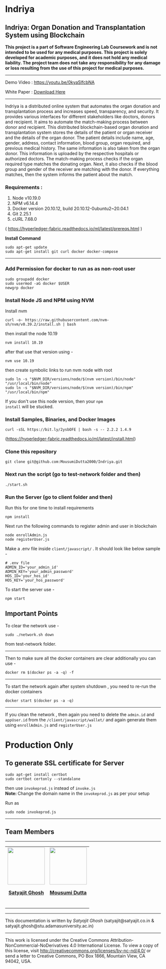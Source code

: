 # Indriya

## Indriya: Organ Donation and Transplantation System using Blockchain

<b> This project is a part of Software Engineering Lab Coursework and is not intended to be used for any medical purposes. This project is solely developed for academic purposes, and it does not hold any medical liability. The project team does not take any responsibility for any damage or loss resulting from the use of this project for medical purposes.</b>

<hr>

Demo Video : https://youtu.be/0kyaSlfcbNA

White Paper : <a href="https://github.com/MousumiDutta2000/Indriya/raw/main/Indriya-whitepaper.pdf">Download Here</a>
<hr>

Indriya is a distributed online system that automates the organ donation and transplantation process and
increases speed, transparency, and security. It provides various interfaces for different stakeholders like
doctors, donors and recipient. It aims to automate the match-making process between donor and recipient.
This distributed blockchain-based organ donation and transplantation system stores the details of the patient
or organ receiver and the details of the organ donor. The patient details include name, age, gender, address,
contact information, blood group, organ required, and previous medical history. The same information is
also taken from the organ donor. This information is uploaded by the respective hospitals or authorized
doctors. The match-making process checks if the organ required type matches the donating organ. Next, it
also checks if the blood group and gender of the receiver are matching with the donor. If everything matches,
then the system informs the patient about the match. 

### Requirements :
1. Node v10.19.0
2. NPM v6.14.4
3. Docker version 20.10.12, build 20.10.12-0ubuntu2~20.04.1
4. Git 2.25.1
5. cURL 7.68.0

( https://hyperledger-fabric.readthedocs.io/ml/latest/prereqs.html )

<b>Install Command</b>
```
sudo apt-get update
sudo apt-get install git curl docker docker-compose
```
<hr>

### Add Permission for docker to run as as non-root user

```
sudo groupadd docker
sudo usermod -aG docker $USER
newgrp docker
```

### Install Node JS and NPM using NVM

Install nvm
```
curl -o- https://raw.githubusercontent.com/nvm-sh/nvm/v0.39.2/install.sh | bash
```
then install the node 10.19

```
nvm install 10.19
```
after that use that version using -

```
nvm use 10.19
```

then create symbolic links to run nvm node with root

```
sudo ln -s "$NVM_DIR/versions/node/$(nvm version)/bin/node" "/usr/local/bin/node"
sudo ln -s "$NVM_DIR/versions/node/$(nvm version)/bin/npm" "/usr/local/bin/npm"
```


If you don't use this node version, then your <code>npm install</code> will be stucked.





### Install Samples, Binaries, and Docker Images

```
curl -sSL https://bit.ly/2ysbOFE | bash -s -- 2.2.2 1.4.9
```
(https://hyperledger-fabric.readthedocs.io/ml/latest/install.html)

### Clone this repository
```
git clone git@github.com:MousumiDutta2000/Indriya.git
```

### Next run the script (go to test-network folder and then)
```
./start.sh
```
### Run the Server (go to client folder and then)

Run this for one time to install requirements
```
npm install
```
Next run the following commands to register admin and user in blockchain

```
node enrollAdmin.js
node registerUser.js
```
Make a .env file inside <code>client/javascript/</code> . It should look like below sample -
```
# .env file
ADMIN_ID='your_admin_id'
ADMIN_KEY='your_admin_password'
HOS_ID='your_hos_id'
HOS_KEY='your_hos_password'

```

To start the server use -
```
npm start
```
## Important Points

To clear the network use -
```
sudo ./network.sh down
```
from test-network folder.
<hr>
Then to make sure all the docker containers are clear additionally you can use -

```
docker rm $(docker ps -a -q) -f
```
<hr>
To start the network again after system shutdown , you need to re-run the docker containers

```
docker start $(docker ps -a -q)
```
<hr>
If you clean the network , then again you need to delete the <code>admin.id</code> and <code>appUser.id</code> from the <code>/client/javascript/wallet/</code> and again generate them using <code>enrollAdmin.js</code>
and <code>registerUser.js</code>


# Production Only

## To generate SSL certificate for Server


```
sudo apt-get install certbot
sudo certbot certonly --standalone
```
then use <code>invokeprod.js</code> instead of <code>invoke.js</code>
<br><b>Note: </b>Change the domain name in the <code>invokeprod.js</code> as per your setup</b>

Run as 

```
sudo node invokeprod.js
```
<hr>

## Team Members
<hr>
<table>
    <tr>
        <td align="center">
            <a href="https://www.linkedin.com/in/satyajit1910/">
                <img src="https://i.postimg.cc/pd2f31Pd/satya.jpg" width="120px;" alt=""/><p><b>Satyajit Ghosh </b></p><br />
                <!-- <sub><b>brookmg</b></sub> -->
            </a>
        </td>
        <td align="center">
            <a href="https://www.linkedin.com/in/mousumi-dutta-b4199a217/">
                <img src="https://i.postimg.cc/dJf525qf/97080528.jpg" width="120px;" alt=""/>
                <p><b>Mousumi Dutta</b></p><br />
            </a>
        </td>
</table>




<hr>
This documentation is written by <i>Satyajit Ghosh</i> (satyajit@satyajit.co.in & satyajit.ghosh@stu.adamasuniversity.ac.in)
<hr>

This work is licensed under the Creative Commons Attribution-NonCommercial-NoDerivatives 4.0 International License. To view a copy of this license, visit http://creativecommons.org/licenses/by-nc-nd/4.0/ or send a letter to Creative Commons, PO Box 1866, Mountain View, CA 94042, USA.
